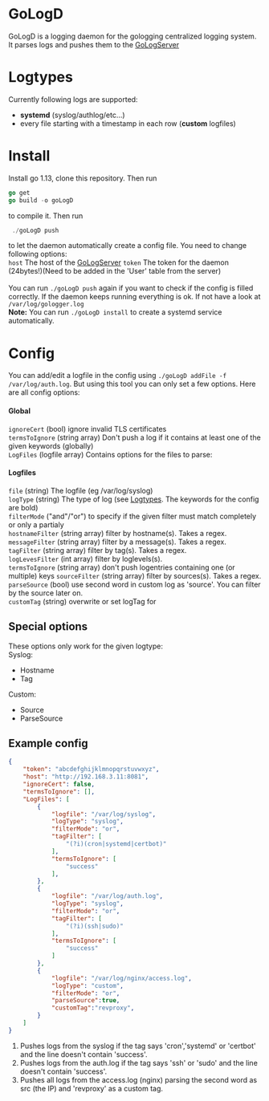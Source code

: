 # GoLogD
GoLogD is a logging daemon for the gologging centralized logging system. It parses logs and pushes them to the [GoLogServer](https://github.com/JojiiOfficial/GoLogServer)

# Logtypes
Currently following logs are supported:<br>
- <b>systemd</b> (syslog/authlog/etc...)
- every file starting with a timestamp in each row (<b>custom</b> logfiles)

# Install
Install go 1.13, clone this repository. Then run
```go
go get
go build -o goLogD
```
to compile it. Then run
```go
 ./goLogD push
 ```
 to let the daemon automatically create a config file. You need to change following options:<br>
`host`        The host of the [GoLogServer](https://github.com/JojiiOfficial/GoLogServer)
`token`       The token for the daemon (24bytes!)(Need to be added in the 'User' table from the server)<br>
<br>
You can run `./goLogD push` again if you want to check if the config is filled correctly. If the daemon keeps running everything is ok. If not have a look at `/var/log/gologger.log`<br>
<b>Note:</b> You can run `./goLogD install` to create a systemd service automatically.
# Config
You can add/edit a logfile in the config using `./goLogD addFile -f /var/log/auth.log`. But using this tool you can only set a few options. Here are all config options:<br>
#### Global
`ignoreCert` (bool) ignore invalid TLS certificates<br>
`termsToIgnore` (string array) Don't push a log if it contains at least one of the given keywords (globally)<br>
`LogFiles` (logfile array) Contains options for the files to parse:<br>
#### Logfiles
`file` (string) The logfile (eg /var/log/syslog)<br>
`logType` (string) The type of log (see [Logtypes](https://github.com/JojiiOfficial/GoLogD#logtypes). The keywords for the config are bold)<br>
`filterMode` ("and"/"or") to specify if the given filter must match completely or only a partialy<br>
`hostnameFilter` (string array) filter by hostname(s). Takes a regex.<br>
`messageFilter` (string array) filter by a message(s). Takes a regex.<br>
`tagFilter` (string array) filter by tag(s). Takes a regex.<br>
`logLevesFilter` (int array) filter by loglevels(s).<br>
`termsToIgnore` (string array) don't push logentries containing one (or multiple) keys
`sourceFilter` (string array) filter by sources(s). Takes a regex.<br>
`parseSource` (bool) use second word in custom log as 'source'. You can filter by the source later on.<br>
`customTag` (string) overwrite or set logTag for<br>

## Special options
These options only work for the given logtype:<br>
Syslog:
- Hostname
- Tag

Custom:
- Source
- ParseSource

## Example config
```json
{
	"token": "abcdefghijklmnopqrstuvwxyz",
	"host": "http://192.168.3.11:8081",
	"ignoreCert": false,
	"termsToIgnore": [],
	"LogFiles": [
		{
			"logfile": "/var/log/syslog",
			"logType": "syslog",
			"filterMode": "or",
			"tagFilter": [
				"(?i)(cron|systemd|certbot)"
			],
			"termsToIgnore": [
				"success"
			],
		},
		{
			"logfile": "/var/log/auth.log",
			"logType": "syslog",
			"filterMode": "or",
			"tagFilter": [
				"(?i)(ssh|sudo)"
			],
			"termsToIgnore": [
				"success"
			]
		},
		{
			"logfile": "/var/log/nginx/access.log",
			"logType": "custom",
			"filterMode": "or",
			"parseSource":true,
			"customTag":"revproxy",
		}
	]
}

```
1. Pushes logs from the syslog if the tag says 'cron','systemd' or 'certbot' and the line doesn't contain 'success'.<br>
2. Pushes logs from the auth.log if the tag says 'ssh' or 'sudo' and the line doesn't contain 'success'.<br>
2. Pushes all logs from the access.log (nginx) parsing the second word as src (the IP) and 'revproxy' as a custom tag.<br>
